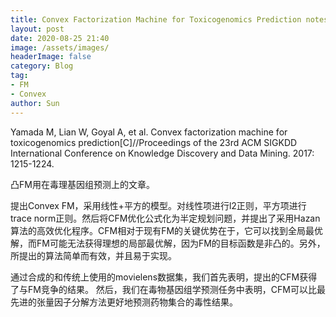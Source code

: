```yaml
---
title: Convex Factorization Machine for Toxicogenomics Prediction notes (Skmming)
layout: post
date: 2020-08-25 21:40
image: /assets/images/
headerImage: false
category: Blog
tag:
- FM
- Convex
author: Sun
---
```


Yamada M, Lian W, Goyal A, et al. Convex factorization machine for toxicogenomics prediction[C]//Proceedings of the 23rd ACM SIGKDD International Conference on Knowledge Discovery and Data Mining. 2017: 1215-1224.

凸FM用在毒理基因组预测上的文章。

提出Convex FM，采用线性+平方的模型。对线性项进行l2正则，平方项进行trace norm正则。然后将CFM优化公式化为半定规划问题，并提出了采用Hazan算法的高效优化程序。CFM相对于现有FM的关键优势在于，它可以找到全局最优解，而FM可能无法获得理想的局部最优解，因为FM的目标函数是非凸的。另外，所提出的算法简单而有效，并且易于实现。

通过合成的和传统上使用的movielens数据集，我们首先表明，提出的CFM获得了与FM竞争的结果。 然后，我们在毒物基因组学预测任务中表明，CFM可以比最先进的张量因子分解方法更好地预测药物集合的毒性结果。